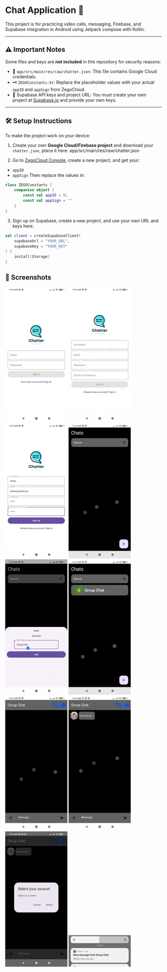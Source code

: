 # Chat Application 💬

This project is for practicing video calls, messaging, Firebase, and Supabase integration in Android using Jetpack compose with Kotlin.

---

## ⚠️ Important Notes

Some files and keys are **not included** in this repository for security reasons:

- 🔐 `app/src/main/res/raw/chatter.json`: This file contains Google Cloud credentials.
- 🗝️ `ZEGOConstants.kt`: Replace the placeholder values with your actual `appID` and `appSign` from ZegoCloud.
- 🔑 Supabase API keys and project URL: You must create your own project at [Supabase.io](https://supabase.io) and provide your own keys.

---

## 🛠️ Setup Instructions

To make the project work on your device:

1. Create your own **Google Cloud/Firebase project** and download your `chatter.json`, place it here: app/src/main/res/raw/chatter.json

2. Go to [ZegoCloud Console](https://console.zegocloud.com), create a new project, and get your:
- `appID`
- `appSign`
Then replace the values in:
```kotlin
class ZEGOConstants {
    companion object {
        const val appID = 0L
        const val appSign = ""
    }
}
```

3. Sign up on Supabase, create a new project, and use your own URL and keys here:
```kotlin
val client = createSupabaseClient(
    supabaseUrl = "YOUR_URL",
    supabaseKey = "YOUR_KEY"
) {
    install(Storage)
}
```

## 📸 Screenshots

<img src="https://github.com/Kerlos-Hanna/Kerlos_Portfolio/blob/Chat-App/SignInPage.jpg?raw=true" width="200"/>  <img src="https://github.com/Kerlos-Hanna/Kerlos_Portfolio/blob/Chat-App/SignUpPage.jpg?raw=true" width="200"/> <img src="https://github.com/Kerlos-Hanna/Kerlos_Portfolio/blob/Chat-App/SignUpPage2.jpg?raw=true" width="200"/> <img src="https://github.com/Kerlos-Hanna/Kerlos_Portfolio/blob/Chat-App/Channel0.jpg?raw=true" width="200"/> <img src="https://github.com/Kerlos-Hanna/Kerlos_Portfolio/blob/Chat-App/AddingChannel.jpg?raw=true" width="200"/>  <img src="https://github.com/Kerlos-Hanna/Kerlos_Portfolio/blob/Chat-App/Channel1.jpg?raw=true" width="200"/> <img src="https://github.com/Kerlos-Hanna/Kerlos_Portfolio/blob/Chat-App/EmptyChat.jpg?raw=true" width="200"/> <img src="https://github.com/Kerlos-Hanna/Kerlos_Portfolio/blob/Chat-App/SentMessage.jpg?raw=true" width="200"/> <img src="https://github.com/Kerlos-Hanna/Kerlos_Portfolio/blob/Chat-App/SentImage.jpg?raw=true" width="200"/> <img src="https://github.com/Kerlos-Hanna/Kerlos_Portfolio/blob/Chat-App/Notification.jpg?raw=true" width="200"/>
